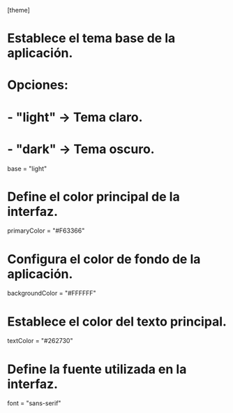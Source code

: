 [theme]

# Establece el tema base de la aplicación.
# Opciones:
# - "light" → Tema claro.
# - "dark"  → Tema oscuro.
base = "light"

# Define el color principal de la interfaz.
primaryColor = "#F63366"

# Configura el color de fondo de la aplicación.
backgroundColor = "#FFFFFF"

# Establece el color del texto principal.
textColor = "#262730"

# Define la fuente utilizada en la interfaz.
font = "sans-serif"
